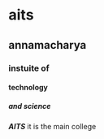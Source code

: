 # aits
## annamacharya
### instuite of
#### technology
##### and science
***AITS*** it is the main college
